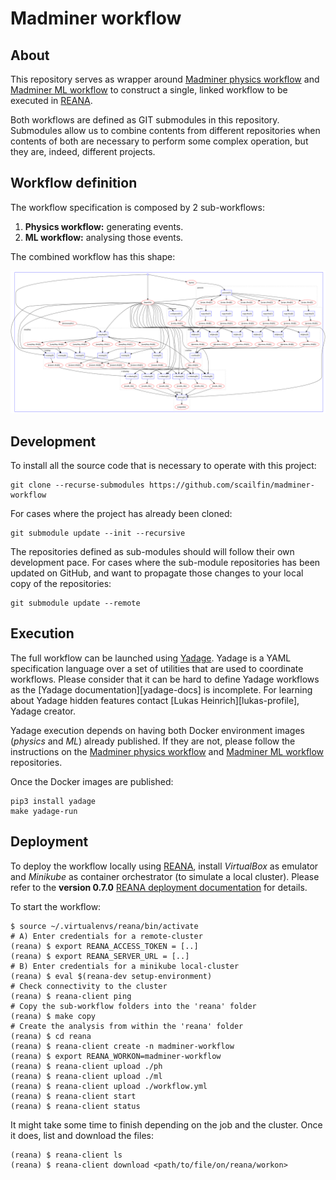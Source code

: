 # Madminer workflow


## About
This repository serves as wrapper around [Madminer physics workflow][madminer-workflow-ph]
and [Madminer ML workflow][madminer-workflow-ml] to construct a single, linked workflow
to be executed in [REANA][reana-website].

Both workflows are defined as GIT submodules in this repository. Submodules allow us
to combine contents from different repositories when contents of both are necessary
to perform some complex operation, but they are, indeed, different projects.


## Workflow definition
The workflow specification is composed by 2 sub-workflows:
1. **Physics workflow:** generating events.
2. **ML workflow:** analysing those events.

The combined workflow has this shape:

![image of the workflow](docs/images/workflow-all.png)


## Development
To install all the source code that is necessary to operate with this project:

```shell script
git clone --recurse-submodules https://github.com/scailfin/madminer-workflow
```

For cases where the project has already been cloned:

```shell script
git submodule update --init --recursive
```

The repositories defined as sub-modules should will follow their own development pace.
For cases where the sub-module repositories has been updated on GitHub, and want to propagate
those changes to your local copy of the repositories:

```shell script
git submodule update --remote
```


## Execution
The full workflow can be launched using [Yadage][yadage-repo]. Yadage is a YAML specification 
language over a set of utilities that are used to coordinate workflows. Please consider that 
it can be hard to define Yadage workflows as the [Yadage documentation][yadage-docs] is incomplete.
For learning about Yadage hidden features contact [Lukas Heinrich][lukas-profile], Yadage creator.

Yadage execution depends on having both Docker environment images (_physics_ and _ML_) already published.
If they are not, please follow the instructions on the [Madminer physics workflow][madminer-workflow-ph]
and [Madminer ML workflow][madminer-workflow-ml] repositories.

Once the Docker images are published:
```shell script
pip3 install yadage
make yadage-run
```


## Deployment
To deploy the workflow locally using [REANA][reana-website], install _VirtualBox_ 
as emulator and _Minikube_ as container orchestrator (to simulate a local cluster).
Please refer to the **version 0.7.0** [REANA deployment documentation][reana-deploy-docs]
for details.

To start the workflow:
```shell script
$ source ~/.virtualenvs/reana/bin/activate
# A) Enter credentials for a remote-cluster
(reana) $ export REANA_ACCESS_TOKEN = [..]
(reana) $ export REANA_SERVER_URL = [..]
# B) Enter credentials for a minikube local-cluster
(reana) $ eval $(reana-dev setup-environment)
# Check connectivity to the cluster
(reana) $ reana-client ping
# Copy the sub-workflow folders into the 'reana' folder
(reana) $ make copy
# Create the analysis from within the 'reana' folder
(reana) $ cd reana
(reana) $ reana-client create -n madminer-workflow
(reana) $ export REANA_WORKON=madminer-workflow
(reana) $ reana-client upload ./ph
(reana) $ reana-client upload ./ml
(reana) $ reana-client upload ./workflow.yml
(reana) $ reana-client start
(reana) $ reana-client status
```

It might take some time to finish depending on the job and the cluster.
Once it does, list and download the files:
```shell script
(reana) $ reana-client ls
(reana) $ reana-client download <path/to/file/on/reana/workon>
```


[madminer-workflow-ml]: https://github.com/scailfin/madminer-workflow-ml
[madminer-workflow-ph]: https://github.com/scailfin/madminer-workflow-ph
[reana-website]: http://reanahub.io/
[yadage-repo]: https://github.com/yadage/yadage
[reana-deploy-docs]: http://docs.reana.io/development/deploying-locally/

